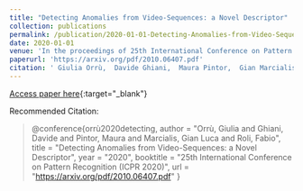 ```yaml
---
title: "Detecting Anomalies from Video-Sequences: a Novel Descriptor"
collection: publications
permalink: /publication/2020-01-01-Detecting-Anomalies-from-Video-Sequences-a-Novel-Descriptor
date: 2020-01-01
venue: 'In the proceedings of 25th International Conference on Pattern Recognition (ICPR 2020)'
paperurl: 'https://arxiv.org/pdf/2010.06407.pdf'
citation: ' Giulia Orrù,  Davide Ghiani,  Maura Pintor,  Gian Marcialis,  Fabio Roli, &quot;Detecting Anomalies from Video-Sequences: a Novel Descriptor.&quot; In the proceedings of 25th International Conference on Pattern Recognition (ICPR 2020), 2020.'
---
```

[Access paper here](https://arxiv.org/pdf/2010.06407.pdf){:target="_blank"}

Recommended Citation: 
>@conference{orrù2020detecting,
    author = "Orrù, Giulia and Ghiani, Davide and Pintor, Maura and Marcialis, Gian Luca and Roli, Fabio",
    title = "Detecting Anomalies from Video-Sequences: a Novel Descriptor",
    year = "2020",
    booktitle = "25th International Conference on Pattern Recognition (ICPR 2020)",
    url = "https://arxiv.org/pdf/2010.06407.pdf"
}
